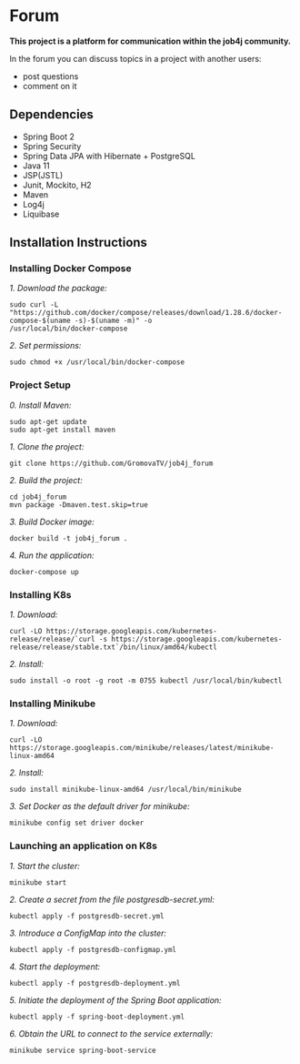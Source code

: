 # Forum

**This project is a platform for communication within the job4j community.**

In the forum you can discuss topics in a project with another users:
* post questions
* comment on it

## Dependencies

* Spring Boot 2 
* Spring Security
* Spring Data JPA with Hibernate + PostgreSQL
* Java 11
* JSP(JSTL)
* Junit, Mockito, H2
* Maven
* Log4j
* Liquibase

## Installation Instructions

### Installing Docker Compose
*1. Download the package:*
````
sudo curl -L "https://github.com/docker/compose/releases/download/1.28.6/docker-compose-$(uname -s)-$(uname -m)" -o
/usr/local/bin/docker-compose
````

*2. Set permissions:*
````
sudo chmod +x /usr/local/bin/docker-compose
````


### Project Setup
*0. Install Maven:*
````
sudo apt-get update
sudo apt-get install maven
````

*1. Clone the project:*
````
git clone https://github.com/GromovaTV/job4j_forum
````

*2. Build the project:*
````
cd job4j_forum
mvn package -Dmaven.test.skip=true
````

*3. Build Docker image:*
````
docker build -t job4j_forum .
````

*4. Run the application:*
````
docker-compose up
````

### Installing K8s
*1. Download:*
````
curl -LO https://storage.googleapis.com/kubernetes-release/release/`curl -s https://storage.googleapis.com/kubernetes-release/release/stable.txt`/bin/linux/amd64/kubectl
````

*2. Install:*
````
sudo install -o root -g root -m 0755 kubectl /usr/local/bin/kubectl
````

### Installing Minikube
*1. Download:*
````
curl -LO https://storage.googleapis.com/minikube/releases/latest/minikube-linux-amd64
````

*2. Install:*
````
sudo install minikube-linux-amd64 /usr/local/bin/minikube
````

*3. Set Docker as the default driver for minikube:*
````
minikube config set driver docker
````

### Launching an application on K8s
*1. Start the cluster:*
````
minikube start
````

*2. Create a secret from the file postgresdb-secret.yml:*
````
kubectl apply -f postgresdb-secret.yml
````

*3. Introduce a ConfigMap into the cluster:*
````
kubectl apply -f postgresdb-configmap.yml
````

*4. Start the deployment:*
````
kubectl apply -f postgresdb-deployment.yml
````

*5. Initiate the deployment of the Spring Boot application:*
````
kubectl apply -f spring-boot-deployment.yml
````

*6. Obtain the URL to connect to the service externally:*
````
minikube service spring-boot-service
````
